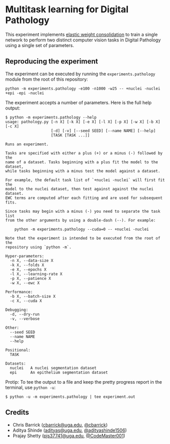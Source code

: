 # Multitask learning for Digital Pathology

This experiment implements [elastic weight consolidation][ewc] to train a single network to perform two distinct computer vision tasks in Digital Pathology using a single set of parameters.

[ewc]: https://arxiv.org/abs/1612.00796


## Reproducing the experiment

The experiment can be executed by running the `experiments.pathology` module from the root of this repository:

```
python -m experiments.pathology -e100 -n1000 -w25 -- +nuclei -nuclei +epi -epi -nuclei
```

The experiment accepts a number of parameters. Here is the full help output:

```
$ python -m experiments.pathology --help
usage: pathology.py [-n X] [-k X] [-e X] [-l X] [-p X] [-w X] [-b X] [-c X]
                    [-d] [-v] [--seed SEED] [--name NAME] [--help]
                    [TASK [TASK ...]]

Runs an experiment.

Tasks are specified with either a plus (+) or a minus (-) followed by the
name of a dataset. Tasks beginning with a plus fit the model to the dataset,
while tasks beginning with a minus test the model against a dataset.

For example, the default task list of `+nuclei -nuclei` will first fit the
model to the nuclei dataset, then test against against the nuclei dataset.
EWC terms are computed after each fitting and are used for subsequent fits.

Since tasks may begin with a minus (-) you need to separate the task list
from the other arguments by using a double-dash (--). For example:

    python -m experiments.pathology --cuda=0 -- +nuclei -nuclei

Note that the experiment is intended to be executed from the root of the
repository using `python -m`.

Hyper-parameters:
  -n X, --data-size X
  -k X, --folds X
  -e X, --epochs X
  -l X, --learning-rate X
  -p X, --patience X
  -w X, --ewc X

Performance:
  -b X, --batch-size X
  -c X, --cuda X

Debugging:
  -d, --dry-run
  -v, --verbose

Other:
  --seed SEED
  --name NAME
  --help

Positional:
  TASK

Datasets:
  nuclei   A nuclei segmentation dataset
  epi      An epithelium segmentation dataset
```

Protip: To tee the output to a file and keep the pretty progress report in the
terminal, use `python -u`:

```
$ python -u -m experiments.pathology | tee experiment.out
```


## Credits
- Chris Barrick (cbarrick@uga.edu, [@cbarrick](github.com/cbarrick))
- Aditya Shinde (adityas@uga.edu, [@adityashinde1506](github.com/adityashinde1506))
- Prajay Shetty (pjs37741@uga.edu, [@CodeMaster001](github.com/CodeMaster001))
